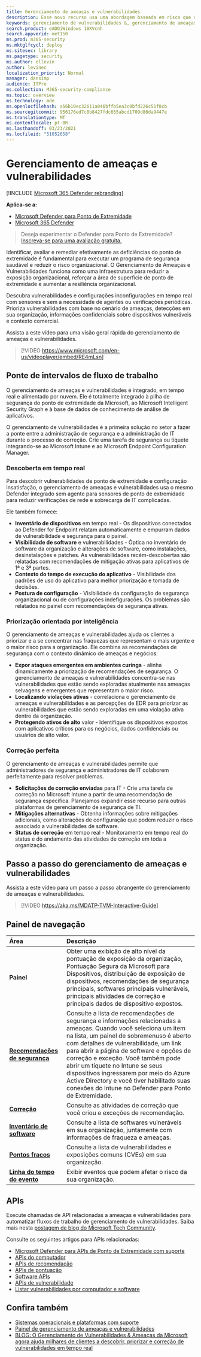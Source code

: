 ```yaml
---
title: Gerenciamento de ameaças e vulnerabilidades
description: Esse novo recurso usa uma abordagem baseada em risco que altera o jogo para a descoberta, priorização e correção de vulnerabilidades de ponto de extremidade e configurações in-loco.
keywords: gerenciamento de vulnerabilidades &, gerenciamento de ameaças e vulnerabilidades, MDATP TVM, MDATP-TVM, gerenciamento de vulnerabilidades, avaliação de vulnerabilidades, verificação de ameaças e vulnerabilidades, avaliação de configuração segura, microsoft defender atp, microsoft defender atp, vulnerabilidades de ponto de extremidade, próxima geração
search.product: eADQiWindows 10XVcnh
search.appverid: met150
ms.prod: m365-security
ms.mktglfcycl: deploy
ms.sitesec: library
ms.pagetype: security
ms.author: ellevin
author: levinec
localization_priority: Normal
manager: dansimp
audience: ITPro
ms.collection: M365-security-compliance
ms.topic: overview
ms.technology: mde
ms.openlocfilehash: a56b10ec32611a046bffb5ea3c0bfd226c51f8cb
ms.sourcegitcommit: 956176ed7c8b8427fdc655abcd1709d86da9447e
ms.translationtype: MT
ms.contentlocale: pt-BR
ms.lasthandoff: 03/23/2021
ms.locfileid: "51052658"
---
```

# <a name="threat-and-vulnerability-management"></a>Gerenciamento de ameaças e vulnerabilidades

[!INCLUDE [Microsoft 365 Defender rebranding](../../includes/microsoft-defender.md)]

**Aplica-se a:**
- [Microsoft Defender para Ponto de Extremidade](https://go.microsoft.com/fwlink/p/?linkid=2146631)
- [Microsoft 365 Defender](https://go.microsoft.com/fwlink/?linkid=2118804)


>Deseja experimentar o Defender para Ponto de Extremidade? [Inscreva-se para uma avaliação gratuita.](https://www.microsoft.com/microsoft-365/windows/microsoft-defender-atp?ocid=docs-wdatp-portaloverview-abovefoldlink)

Identificar, avaliar e remediar efetivamente as deficiências do ponto de extremidade é fundamental para executar um programa de segurança saudável e reduzir o risco organizacional. O Gerenciamento de Ameaças e Vulnerabilidades funciona como uma infraestrutura para reduzir a exposição organizacional, reforçar a área de superfície de ponto de extremidade e aumentar a resiliência organizacional.

Descubra vulnerabilidades e configurações inconfigurações em tempo real com sensores e sem a necessidade de agentes ou verificações periódicas. Prioriza vulnerabilidades com base no cenário de ameaças, detecções em sua organização, informações confidenciais sobre dispositivos vulneráveis e contexto comercial.

Assista a este vídeo para uma visão geral rápida do gerenciamento de ameaças e vulnerabilidades.

>[!VIDEO https://www.microsoft.com/en-us/videoplayer/embed/RE4mLsn]

## <a name="bridging-the-workflow-gaps"></a>Ponte de intervalos de fluxo de trabalho

O gerenciamento de ameaças e vulnerabilidades é integrado, em tempo real e alimentado por nuvem. Ele é totalmente integrado à pilha de segurança do ponto de extremidade da Microsoft, ao Microsoft Intelligent Security Graph e à base de dados de conhecimento de análise de aplicativos.  

O gerenciamento de vulnerabilidades é a primeira solução no setor a fazer a ponte entre a administração de segurança e a administração de IT durante o processo de correção. Crie uma tarefa de segurança ou tíquete integrando-se ao Microsoft Intune e ao Microsoft Endpoint Configuration Manager.

### <a name="real-time-discovery"></a>Descoberta em tempo real

Para descobrir vulnerabilidades de ponto de extremidade e configuração insatisfação, o gerenciamento de ameaças e vulnerabilidades usa o mesmo Defender integrado sem agente para sensores de ponto de extremidade para reduzir verificações de rede e sobrecarga de IT complicadas.

Ele também fornece:

- **Inventário de dispositivos** em tempo real - Os dispositivos conectados ao Defender for Endpoint relatam automaticamente e empurram dados de vulnerabilidade e segurança para o painel.
- **Visibilidade de software** e vulnerabilidades - Óptica no inventário de software da organização e alterações de software, como instalações, desinstalações e patches. As vulnerabilidades recém-descobertas são relatadas com recomendações de mitigação ativas para aplicativos de 1ª e 3ª partes.
- **Contexto do tempo de execução do aplicativo** - Visibilidade dos padrões de uso do aplicativo para melhor priorização e tomada de decisões.
- **Postura de configuração** - Visibilidade da configuração de segurança organizacional ou de configurações indefigurações. Os problemas são relatados no painel com recomendações de segurança ativas.

### <a name="intelligence-driven-prioritization"></a>Priorização orientada por inteligência

O gerenciamento de ameaças e vulnerabilidades ajuda os clientes a priorizar e a se concentrar nas fraquezas que representam o mais urgente e o maior risco para a organização. Ele combina as recomendações de segurança com o contexto dinâmico de ameaças e negócios:

- **Expor ataques emergentes em ambientes curinga** - alinha dinamicamente a priorização de recomendações de segurança. O gerenciamento de ameaças e vulnerabilidades concentra-se nas vulnerabilidades que estão sendo exploradas atualmente nas ameaças selvagens e emergentes que representam o maior risco.
- **Localizando violações ativas** - correlaciona o gerenciamento de ameaças e vulnerabilidades e as percepções de EDR para priorizar as vulnerabilidades que estão sendo exploradas em uma violação ativa dentro da organização.
- **Protegendo ativos de alto** valor - Identifique os dispositivos expostos com aplicativos críticos para os negócios, dados confidenciais ou usuários de alto valor.

### <a name="seamless-remediation"></a>Correção perfeita

O gerenciamento de ameaças e vulnerabilidades permite que administradores de segurança e administradores de IT colaborem perfeitamente para resolver problemas.

- **Solicitações de correção enviadas** para IT - Crie uma tarefa de correção no Microsoft Intune a partir de uma recomendação de segurança específica. Planejamos expandir esse recurso para outras plataformas de gerenciamento de segurança de TI.
- **Mitigações alternativas** - Obtenha informações sobre mitigações adicionais, como alterações de configuração que podem reduzir o risco associado a vulnerabilidades de software.
- **Status de correção** em tempo real - Monitoramento em tempo real do status e do andamento das atividades de correção em toda a organização.

## <a name="threat-and-vulnerability-management-walk-through"></a>Passo a passo do gerenciamento de ameaças e vulnerabilidades

Assista a este vídeo para um passo a passo abrangente do gerenciamento de ameaças e vulnerabilidades.

>[!VIDEO https://aka.ms/MDATP-TVM-Interactive-Guide]

## <a name="navigation-pane"></a>Painel de navegação 

Área | Descrição
:---|:---
**Painel**   | Obter uma exibição de alto nível da pontuação de exposição da organização, Pontuação Segura da Microsoft para Dispositivos, distribuição de exposição de dispositivos, recomendações de segurança principais, softwares principais vulneráveis, principais atividades de correção e principais dados de dispositivo expostos.
[**Recomendações de segurança**](tvm-security-recommendation.md) | Consulte a lista de recomendações de segurança e informações relacionadas a ameaças. Quando você seleciona um item na lista, um painel de sobremenuso é aberto com detalhes de vulnerabilidade, um link para abrir a página de software e opções de correção e exceção. Você também pode abrir um tíquete no Intune se seus dispositivos ingressarem por meio do Azure Active Directory e você tiver habilitado suas conexões do Intune no Defender para Ponto de Extremidade.
[**Correção**](tvm-remediation.md) | Consulte as atividades de correção que você criou e exceções de recomendação.
[**Inventário de software**](tvm-software-inventory.md) | Consulte a lista de softwares vulneráveis em sua organização, juntamente com informações de fraqueza e ameaças.
[**Pontos fracos**](tvm-weaknesses.md) | Consulte a lista de vulnerabilidades e exposições comuns (CVEs) em sua organização.
[**Linha do tempo do evento**](threat-and-vuln-mgt-event-timeline.md) | Exibir eventos que podem afetar o risco da sua organização.

## <a name="apis"></a>APIs

Execute chamadas de API relacionadas a ameaças e vulnerabilidades para automatizar fluxos de trabalho de gerenciamento de vulnerabilidades. Saiba mais nesta [postagem de blog do Microsoft Tech Community](https://techcommunity.microsoft.com/t5/microsoft-defender-atp/threat-amp-vulnerability-management-apis-are-now-generally/ba-p/1304615).

Consulte os seguintes artigos para APIs relacionadas:

- [Microsoft Defender para APIs de Ponto de Extremidade com suporte](exposed-apis-list.md)
- [APIs do computador](machine.md)
- [APIs de recomendação](vulnerability.md)
- [APIs de pontuação](score.md)
- [Software APIs](software.md)
- [APIs de vulnerabilidade](vulnerability.md)
- [Listar vulnerabilidades por computador e software](get-all-vulnerabilities-by-machines.md)

## <a name="see-also"></a>Confira também

- [Sistemas operacionais e plataformas com suporte](tvm-supported-os.md)
- [Painel de gerenciamento de ameaças e vulnerabilidades](tvm-dashboard-insights.md)
- [BLOG: O Gerenciamento de Vulnerabilidades & Ameaças da Microsoft agora ajuda milhares de clientes a descobrir, priorizar e correção de vulnerabilidades em tempo real](https://www.microsoft.com/security/blog/2019/07/02/microsofts-threat-vulnerability-management-now-helps-thousands-of-customers-to-discover-prioritize-and-remediate-vulnerabilities-in-real-time/)
